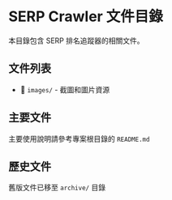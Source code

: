# SERP Crawler 文件目錄

本目錄包含 SERP 排名追蹤器的相關文件。

## 文件列表

- 📸 `images/` - 截圖和圖片資源

## 主要文件

主要使用說明請參考專案根目錄的 `README.md`

## 歷史文件

舊版文件已移至 `archive/` 目錄
